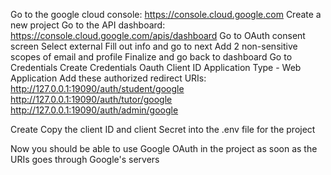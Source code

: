 Go to the google cloud console: https://console.cloud.google.com
Create a new project
Go to the API dashboard: https://console.cloud.google.com/apis/dashboard
Go to OAuth consent screen
Select external
Fill out info and go to next
Add 2 non-sensitive scopes of email and profile
Finalize and go back to dashboard
Go to Credentials
Create Credentials
Oauth Client ID
Application Type - Web Application
Add these authorized redirect URIs:
http://127.0.0.1:19090/auth/student/google
http://127.0.0.1:19090/auth/tutor/google
http://127.0.0.1:19090/auth/admin/google

Create
Copy the client ID and client Secret into the .env file for the project

Now you should be able to use Google OAuth in the project as soon as the URIs goes through Google's servers